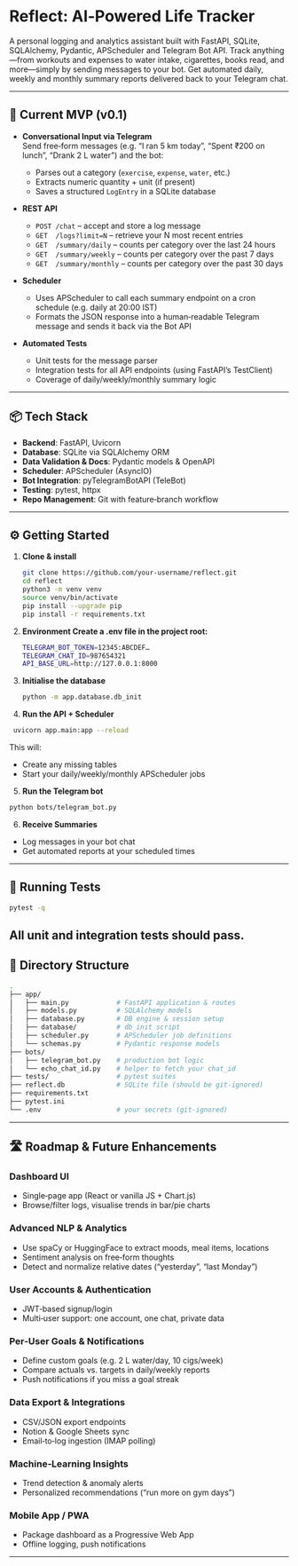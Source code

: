 # Reflect: AI‑Powered Life Tracker

A personal logging and analytics assistant built with FastAPI, SQLite, SQLAlchemy, Pydantic, APScheduler and Telegram Bot API. Track anything—from workouts and expenses to water intake, cigarettes, books read, and more—simply by sending messages to your bot. Get automated daily, weekly and monthly summary reports delivered back to your Telegram chat.

---

## 🚀 Current MVP (v0.1)

- **Conversational Input via Telegram**  
  Send free‑form messages (e.g. “I ran 5 km today”, “Spent ₹200 on lunch”, “Drank 2 L water”) and the bot:
  - Parses out a category (`exercise`, `expense`, `water`, etc.)
  - Extracts numeric quantity + unit (if present)
  - Saves a structured `LogEntry` in a SQLite database

- **REST API**  
  - `POST /chat` – accept and store a log message  
  - `GET  /logs?limit=N` – retrieve your N most recent entries  
  - `GET  /summary/daily` – counts per category over the last 24 hours  
  - `GET  /summary/weekly` – counts per category over the past 7 days  
  - `GET  /summary/monthly` – counts per category over the past 30 days  

- **Scheduler**  
  - Uses APScheduler to call each summary endpoint on a cron schedule (e.g. daily at 20:00 IST)  
  - Formats the JSON response into a human‑readable Telegram message and sends it back via the Bot API

- **Automated Tests**  
  - Unit tests for the message parser  
  - Integration tests for all API endpoints (using FastAPI’s TestClient)  
  - Coverage of daily/weekly/monthly summary logic  

---

## 📦 Tech Stack

- **Backend**: FastAPI, Uvicorn  
- **Database**: SQLite via SQLAlchemy ORM  
- **Data Validation & Docs**: Pydantic models & OpenAPI  
- **Scheduler**: APScheduler (AsyncIO)  
- **Bot Integration**: pyTelegramBotAPI (TeleBot)  
- **Testing**: pytest, httpx  
- **Repo Management**: Git with feature‑branch workflow  

---

## ⚙️ Getting Started

1. **Clone & install**
   ```bash
   git clone https://github.com/your‑username/reflect.git
   cd reflect
   python3 -m venv venv
   source venv/bin/activate
   pip install --upgrade pip
   pip install -r requirements.txt
2. **Environment Create a .env file in the project root:**
   ```bash
   TELEGRAM_BOT_TOKEN=12345:ABCDEF…
   TELEGRAM_CHAT_ID=987654321
   API_BASE_URL=http://127.0.0.1:8000

3. **Initialise the database**
   ```bash
   python -m app.database.db_init

4. **Run the API + Scheduler**
  ```bash
   uvicorn app.main:app --reload
```
This will:  
- Create any missing tables
- Start your daily/weekly/monthly APScheduler jobs

5. **Run the Telegram bot**
```bash
python bots/telegram_bot.py
```

6. **Receive Summaries**
- Log messages in your bot chat
- Get automated reports at your scheduled times 

---
## 🧪 Running Tests

```bash
pytest -q
```
All unit and integration tests should pass.
---
## 📁 Directory Structure

```bash
.
├── app/
│   ├── main.py            # FastAPI application & routes
│   ├── models.py          # SQLAlchemy models
│   ├── database.py        # DB engine & session setup
│   ├── database/          # db_init script
│   ├── scheduler.py       # APScheduler job definitions
│   └── schemas.py         # Pydantic response models
├── bots/
│   ├── telegram_bot.py    # production bot logic
│   └── echo_chat_id.py    # helper to fetch your chat_id
├── tests/                 # pytest suites
├── reflect.db             # SQLite file (should be git‑ignored)
├── requirements.txt
├── pytest.ini
└── .env                   # your secrets (git‑ignored)
```
---
## 🛣️ Roadmap & Future Enhancements

### Dashboard UI
- Single‑page app (React or vanilla JS + Chart.js)  
- Browse/filter logs, visualise trends in bar/pie charts

### Advanced NLP & Analytics
- Use spaCy or HuggingFace to extract moods, meal items, locations  
- Sentiment analysis on free‑form thoughts  
- Detect and normalize relative dates (“yesterday”, “last Monday”)

### User Accounts & Authentication
- JWT‑based signup/login  
- Multi‑user support: one account, one chat, private data

### Per‑User Goals & Notifications
- Define custom goals (e.g. 2 L water/day, 10 cigs/week)  
- Compare actuals vs. targets in daily/weekly reports  
- Push notifications if you miss a goal streak

### Data Export & Integrations
- CSV/JSON export endpoints  
- Notion & Google Sheets sync  
- Email‑to‑log ingestion (IMAP polling)

### Machine‑Learning Insights
- Trend detection & anomaly alerts  
- Personalized recommendations (“run more on gym days”)

### Mobile App / PWA
- Package dashboard as a Progressive Web App  
- Offline logging, push notifications
 
---
